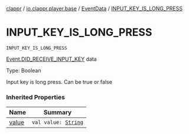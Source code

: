 [clappr](../../index.md) / [io.clappr.player.base](../index.md) / [EventData](index.md) / [INPUT_KEY_IS_LONG_PRESS](./-i-n-p-u-t_-k-e-y_-i-s_-l-o-n-g_-p-r-e-s-s.md)

# INPUT_KEY_IS_LONG_PRESS

`INPUT_KEY_IS_LONG_PRESS`

[Event.DID_RECEIVE_INPUT_KEY](../-event/-d-i-d_-r-e-c-e-i-v-e_-i-n-p-u-t_-k-e-y.md) data

Type: Boolean

Input key is long press. Can be true or false

### Inherited Properties

| Name | Summary |
|---|---|
| [value](value.md) | `val value: `[`String`](https://kotlinlang.org/api/latest/jvm/stdlib/kotlin/-string/index.html) |
